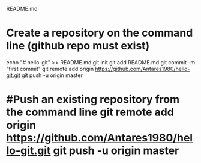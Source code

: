 README.md

# Create a repository on the command line (github repo must exist)
echo "# hello-git" >> README.md
git init
git add README.md
git commit -m "first commit"
git remote add origin https://github.com/Antares1980/hello-git.git
git push -u origin master

#Push an existing repository from the command line
git remote add origin https://github.com/Antares1980/hello-git.git
git push -u origin master
==================================================================


